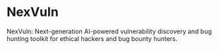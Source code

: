 # NexVuln
NexVuln: Next-generation AI-powered vulnerability discovery and bug hunting toolkit for ethical hackers and bug bounty hunters.
